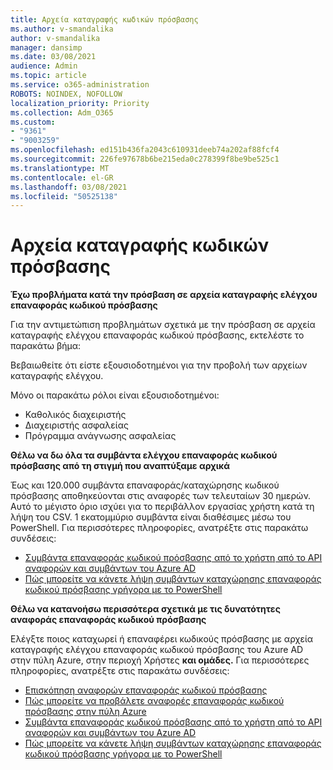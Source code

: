 ```yaml
---
title: Αρχεία καταγραφής κωδικών πρόσβασης
ms.author: v-smandalika
author: v-smandalika
manager: dansimp
ms.date: 03/08/2021
audience: Admin
ms.topic: article
ms.service: o365-administration
ROBOTS: NOINDEX, NOFOLLOW
localization_priority: Priority
ms.collection: Adm_O365
ms.custom:
- "9361"
- "9003259"
ms.openlocfilehash: ed151b436fa2043c610931deeb74a202af88fcf4
ms.sourcegitcommit: 226fe97678b6be215eda0c278399f8be9be525c1
ms.translationtype: MT
ms.contentlocale: el-GR
ms.lasthandoff: 03/08/2021
ms.locfileid: "50525138"
---
```

# <a name="password-logs"></a>Αρχεία καταγραφής κωδικών πρόσβασης

**Έχω προβλήματα κατά την πρόσβαση σε αρχεία καταγραφής ελέγχου επαναφοράς κωδικού πρόσβασης**

Για την αντιμετώπιση προβλημάτων σχετικά με την πρόσβαση σε αρχεία καταγραφής ελέγχου επαναφοράς κωδικού πρόσβασης, εκτελέστε το παρακάτω βήμα:

Βεβαιωθείτε ότι είστε εξουσιοδοτημένοι για την προβολή των αρχείων καταγραφής ελέγχου. 

Μόνο οι παρακάτω ρόλοι είναι εξουσιοδοτημένοι:
 - Καθολικός διαχειριστής
 - Διαχειριστής ασφαλείας
 - Πρόγραμμα ανάγνωσης ασφαλείας

**Θέλω να δω όλα τα συμβάντα ελέγχου επαναφοράς κωδικού πρόσβασης από τη στιγμή που αναπτύξαμε αρχικά**

Έως και 120.000 συμβάντα επαναφοράς/καταχώρησης κωδικού πρόσβασης αποθηκεύονται στις αναφορές των τελευταίων 30 ημερών. Αυτό το μέγιστο όριο ισχύει για το περιβάλλον εργασίας χρήστη κατά τη λήψη του CSV. 1 εκατομμύριο συμβάντα είναι διαθέσιμες μέσω του PowerShell.
Για περισσότερες πληροφορίες, ανατρέξτε στις παρακάτω συνδέσεις:

- [Συμβάντα επαναφοράς κωδικού πρόσβασης από το χρήστη από το API αναφορών και συμβάντων του Azure AD](https://docs.microsoft.com/azure/active-directory/authentication/howto-sspr-reporting)
- [Πώς μπορείτε να κάνετε λήψη συμβάντων καταχώρησης επαναφοράς κωδικού πρόσβασης γρήγορα με το PowerShell](https://docs.microsoft.com/azure/active-directory/authentication/howto-sspr-reporting)

**Θέλω να κατανοήσω περισσότερα σχετικά με τις δυνατότητες αναφοράς επαναφοράς κωδικού πρόσβασης**

Ελέγξτε ποιος καταχωρεί ή επαναφέρει κωδικούς πρόσβασης με αρχεία καταγραφής ελέγχου επαναφοράς κωδικού πρόσβασης του Azure AD στην πύλη Azure, στην περιοχή Χρήστες **και ομάδες.**
Για περισσότερες πληροφορίες, ανατρέξτε στις παρακάτω συνδέσεις:

- [Επισκόπηση αναφορών επαναφοράς κωδικού πρόσβασης](https://docs.microsoft.com/azure/active-directory/authentication/howto-sspr-reporting)
- [Πώς μπορείτε να προβάλετε αναφορές επαναφοράς κωδικού πρόσβασης στην πύλη Azure](https://docs.microsoft.com/azure/active-directory/authentication/howto-sspr-reporting)
- [Συμβάντα επαναφοράς κωδικού πρόσβασης από το χρήστη από το API αναφορών και συμβάντων του Azure AD](https://docs.microsoft.com/azure/active-directory/authentication/howto-sspr-reporting)
- [Πώς μπορείτε να κάνετε λήψη συμβάντων καταχώρησης επαναφοράς κωδικού πρόσβασης γρήγορα με το PowerShell](https://docs.microsoft.com/azure/active-directory/authentication/howto-sspr-reporting)


